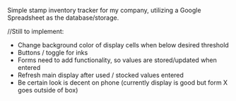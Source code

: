 Simple stamp inventory tracker for my company, utilizing a Google Spreadsheet as the database/storage. 


//Still to implement:
- Change background color of display cells when below desired threshold
- Buttons / toggle for inks
- Forms need to add functionality, so values are stored/updated when entered 
- Refresh main display after used / stocked values entered
- Be certain look is decent on phone (currently display is good but form X goes outside of box)
